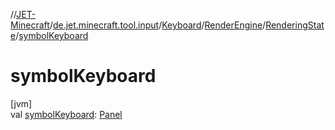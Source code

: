 //[JET-Minecraft](../../../../../index.md)/[de.jet.minecraft.tool.input](../../../index.md)/[Keyboard](../../index.md)/[RenderEngine](../index.md)/[RenderingState](index.md)/[symbolKeyboard](symbol-keyboard.md)

# symbolKeyboard

[jvm]\
val [symbolKeyboard](symbol-keyboard.md): [Panel](../../../../de.jet.minecraft.tool.display.ui.panel/-panel/index.md)
